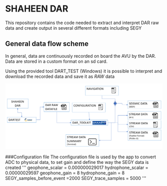 # SHAHEEN DAR
This repository contains the code needed to extract and interpret DAR raw data and create output
in several different formats including SEGY

## General data flow scheme
In general, data are continuously recorded on board the AVU by the DAR. Data are stored in a custom format on an sd card.

Using the provided tool DART_TEST (Windows) it is possible to interpret and download the recorded data and save it as _RAW_ data

![sketch](/RES/IMG_00.png)


###Configuration file
The configuration file is used by the app to convert ADC  to physical data, to set gain and define the way the SEGY data is created
'''
geophone_scalar = 0.000000029017
hydrophone_scalar = 0.00000029597
geophone_gain = 8
hydrophone_gain = 8
SEGY_samples_before_event =2000
SEGY_trace_samples = 5000
'''
